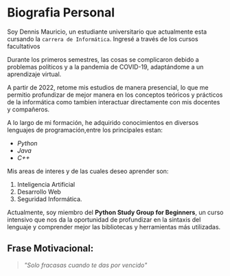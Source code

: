 # Biografia Personal
Soy Dennis Mauricio, un estudiante universitario que actualmente esta cursando la `carrera de Informática`. Ingresé a través de los cursos facultativos

Durante los primeros semestres, las cosas se complicaron debido a problemas políticos y a la pandemia de COVID-19, adaptándome a un aprendizaje virtual.

A partir de 2022, retome mis estudios de manera presencial, lo que me permitio profundizar de mejor manera en los conceptos teóricos y prácticos de la informática como tambien interactuar directamente con mis docentes y compañeros.

A lo largo de mi formación, he adquirido conocimientos en diversos lenguajes de programación,entre los principales estan: 
* *Python*
* *Java* 
* *C++* 

Mis areas de interes y de las cuales deseo aprender son: 
1. Inteligencia Artificial 
2. Desarrollo Web
3. Seguridad Informática.

Actualmente, soy miembro del **Python Study Group for Beginners**, un curso intensivo que nos da la oportunidad de profundizar en la sintaxis del lenguaje y comprender mejor las bibliotecas y herramientas más utilizadas.

## **Frase Motivacional**:
> *"Solo fracasas cuando te das por vencido"*